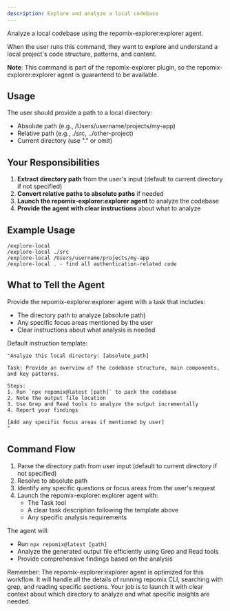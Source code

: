 ```yaml
---
description: Explore and analyze a local codebase
---
```


Analyze a local codebase using the repomix-explorer:explorer agent.

When the user runs this command, they want to explore and understand a local project's code structure, patterns, and content.

**Note**: This command is part of the repomix-explorer plugin, so the repomix-explorer:explorer agent is guaranteed to be available.

## Usage

The user should provide a path to a local directory:
- Absolute path (e.g., /Users/username/projects/my-app)
- Relative path (e.g., ./src, ../other-project)
- Current directory (use "." or omit)

## Your Responsibilities

1. **Extract directory path** from the user's input (default to current directory if not specified)
2. **Convert relative paths to absolute paths** if needed
3. **Launch the repomix-explorer:explorer agent** to analyze the codebase
4. **Provide the agent with clear instructions** about what to analyze

## Example Usage

```
/explore-local
/explore-local ./src
/explore-local /Users/username/projects/my-app
/explore-local . - find all authentication-related code
```

## What to Tell the Agent

Provide the repomix-explorer:explorer agent with a task that includes:
- The directory path to analyze (absolute path)
- Any specific focus areas mentioned by the user
- Clear instructions about what analysis is needed

Default instruction template:
```
"Analyze this local directory: [absolute_path]

Task: Provide an overview of the codebase structure, main components, and key patterns.

Steps:
1. Run `npx repomix@latest [path]` to pack the codebase
2. Note the output file location
3. Use Grep and Read tools to analyze the output incrementally
4. Report your findings

[Add any specific focus areas if mentioned by user]
"
```

## Command Flow

1. Parse the directory path from user input (default to current directory if not specified)
2. Resolve to absolute path
3. Identify any specific questions or focus areas from the user's request
4. Launch the repomix-explorer:explorer agent with:
   - The Task tool
   - A clear task description following the template above
   - Any specific analysis requirements

The agent will:
- Run `npx repomix@latest [path]`
- Analyze the generated output file efficiently using Grep and Read tools
- Provide comprehensive findings based on the analysis

Remember: The repomix-explorer:explorer agent is optimized for this workflow. It will handle all the details of running repomix CLI, searching with grep, and reading specific sections. Your job is to launch it with clear context about which directory to analyze and what specific insights are needed.
